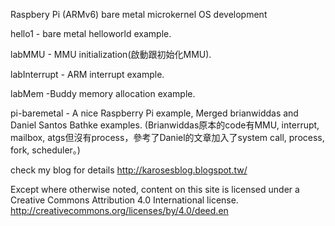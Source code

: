 Raspbery Pi (ARMv6) bare metal microkernel OS development 

hello1 - bare metal helloworld example. 
 
labMMU - MMU initialization(啟動跟初始化MMU).

labInterrupt - ARM interrupt example. 

labMem -Buddy memory allocation example. 

pi-baremetal - A nice Raspberry Pi example, Merged brianwiddas and Daniel Santos Bathke examples. (Brianwiddas原本的code有MMU, interrupt, mailbox, atgs但沒有process，參考了Daniel的文章加入了system call, process, fork, scheduler。)

check my blog for details
http://karosesblog.blogspot.tw/

Except where otherwise noted, content on this site is licensed under a Creative Commons Attribution 4.0 International license.
http://creativecommons.org/licenses/by/4.0/deed.en
